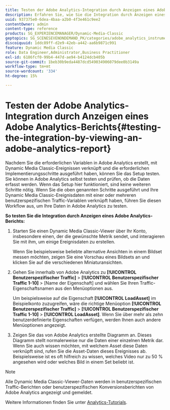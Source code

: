 ```yaml
---
title: Testen der Adobe Analytics-Integration durch Anzeigen eines Adobe Analytics-Berichts
description: Erfahren Sie, wie Sie die Integration durch Anzeigen eines Adobe Analytics-Berichts testen können.
uuid: 937375e0-6dea-4baa-a2b0-4f3e461c9ee2
contentOwner: admin
content-type: reference
products: SG_EXPERIENCEMANAGER/Dynamic-Media-Classic
geptopics: SG_SCENESEVENONDEMAND_PK/categories/adobe_analytics_instrumentation_kit
discoiquuid: 1ddc89ff-d2e9-42eb-a442-aa6b9871c991
feature: Dynamic Media Classic
role: Data Engineer,Administrator,Business Practitioner
exl-id: 6186fcf0-99b4-447d-ae94-b4124dcb405b
source-git-commit: 1beb30b9eda4487dcd549034906079dee0b3149a
workflow-type: tm+mt
source-wordcount: '334'
ht-degree: 15%

---
```


# Testen der Adobe Analytics-Integration durch Anzeigen eines Adobe Analytics-Berichts{#testing-the-integration-by-viewing-an-adobe-analytics-report}

Nachdem Sie die erforderlichen Variablen in Adobe Analytics erstellt, mit Dynamic Media Classic-Ereignissen verknüpft und die erforderlichen Implementierungsschritte ausgeführt haben, können Sie das Setup testen. Sie können in Adobe Analytics selbst testen und prüfen, ob die Daten erfasst werden. Wenn das Setup hier funktioniert, sind keine weiteren Schritte nötig. Wenn Sie die oben genannten Schritte ausgeführt und Ihre Dynamic Media Classic-Ereignisdaten mit einer oder mehreren benutzerspezifischen Traffic-Variablen verknüpft haben, führen Sie diesen Workflow aus, um Ihre Daten in Adobe Analytics zu testen.

**So testen Sie die Integration durch Anzeigen eines Adobe Analytics-Berichts:**

1. Starten Sie einen Dynamic Media Classic-Viewer über Ihr Konto, insbesondere einen, der die gewünschte Metrik sendet, und interagieren Sie mit ihm, um einige Ereignisdaten zu erstellen.

   Wenn Sie beispielsweise beliebte alternative Ansichten in einem Bildset messen möchten, zeigen Sie eine Vorschau eines Bildsets an und klicken Sie auf die verschiedenen Miniaturansichten.

1. Gehen Sie innerhalb von Adobe Analytics zu **[!UICONTROL Benutzerspezifischer Traffic]** > **[!UICONTROL Benutzerspezifischer Traffic 1-10]** > [Name der Eigenschaft] und wählen Sie Ihren Traffic-Eigenschaftsnamen aus den Menüoptionen aus.

   Um beispielsweise auf die Eigenschaft **[!UICONTROL LoadAsset]** im Beispielkonto zuzugreifen, wäre die richtige Menüoption **[!UICONTROL Benutzerspezifischer Traffic]** > **[!UICONTROL Benutzerspezifischer Traffic 1-10]** > **[!UICONTROL LoadAsset]**. Wenn Sie über mehr als zehn benutzerdefinierte Eigenschaften verfügen, werden Ihnen auch andere Menüoptionen angezeigt.

1. Zeigen Sie das von Adobe Analytics erstellte Diagramm an. Dieses Diagramm stellt normalerweise nur die Daten einer einzelnen Metrik dar. Wenn Sie auch wissen möchten, mit welchem Asset diese Daten verknüpft sind, rufen Sie die Asset-Daten dieses Ereignisses ab. Beispielsweise ist es oft hilfreich zu wissen, welches Video nur zu 50 % angesehen wird oder welches Bild in einem Set beliebt ist.

>[!NOTE]
>
>Alle Dynamic Media Classic-Viewer-Daten werden in benutzerspezifischen Traffic-Berichten oder benutzerspezifischen Konversionsberichten von Adobe Analytics angezeigt und gemeldet.

Weitere Informationen finden Sie unter [Analytics-Tutorials](https://experienceleague.adobe.com/docs/analytics-learn/tutorials/overview.html).